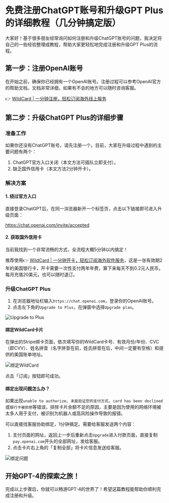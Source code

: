 # 免费注册ChatGPT账号和升级GPT Plus的详细教程（几分钟搞定版）

大家好！基于很多朋友经常询问如何注册和升级ChatGPT账号的问题，我决定将自己的一些经验整理成教程，帮助大家更轻松地完成注册和升级GPT Plus的流程。

## 第一步：注册OpenAI账号

在开始之前，确保你已经拥有一个OpenAI账号。注册过程可以参考OpenAI官方的帮助文档，文档非常详细，如果有不会的地方可以随时咨询客服。

👉 [WildCard | 一分钟注册，轻松订阅海外线上服务](https://bbtdd.com/WildCard)

## 第二步：升级ChatGPT Plus的详细步骤

### 准备工作

如果你还没有ChatGPT账号，请先注册一个。目前，大家在升级过程中遇到的主要问题有两个：

1. ChatGPT官方入口关闭（本文方法可插队立即支付）。
2. 缺乏国外信用卡（本文方法2分钟开卡）。

### 解决方案

#### 1. 绕过官方入口

直接登录ChatGPT后，在同一浏览器新开一个标签页，点击以下链接即可进入升级页面：


https://chat.openai.com/invite/accepted


#### 2. 获取国外信用卡

当前我找到一个非常流畅的方式，全流程大概5分钟以内搞定！

推荐使用👉 [WildCard | 一分钟开卡，轻松订阅海外软件服务](https://bbtdd.com/WildCard)，这是一张有效期2年的美国银行卡，开卡需要一次性支付两年年费，算下来每天不到0.2元人民币。每月充值20美元，也可以随时退订。

### 升级ChatGPT Plus

1. 在浏览器地址栏输入`https://chat.openai.com`，登录你的OpenAI账号。
2. 点击左下角的`Upgrade to Plus`，在弹窗中选择`Upgrade plan`。

![Upgrade to Plus](https://bbtdd.com/img/189259685874.webp)

#### 绑定WildCard卡片

在弹出的Stripe绑卡页面，依次填写你的WildCard卡号、有效月份/年份、CVC（即CVV）、姓名拼音（名字拼音在前，姓氏拼音在后，中间一定要有空格）和提供的美国账单地址。

![绑定WildCard](https://bbtdd.com/img/677962278.webp)

点击「订阅」按钮即可成功。

#### 绑定出现问题怎么办？

如果出现`unable to authorize`、`未能验证您的支付方式`、`card has been declined`或`银行卡被拒绝`等错误，排除卡片余额不足的原因，主要是因为使用的网络环境被太多人用于支付，被识别为机器人或高风险操作导致的报错。

可以直接找客服协助绑定，1分钟搞定。需要给客服发送两个内容：

1. 支付页面的网址，返回上一步后重新点击`Upgrade`进入付款页面，直接复制`pay.openai.com`开头的全部网址，发给客服。
2. 点击卡片右上角的「复制全部」将卡片信息发送给客服。

![绑定问题](https://bbtdd.com/img/949342373666.webp)

## 开始GPT-4的探索之旅！

完成以上步骤后，你就可以畅游GPT-4的世界了！希望这篇教程能帮助你顺利完成注册和升级。